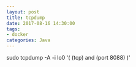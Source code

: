 ```yaml
---
layout: post
title: tcpdump
date: 2017-08-16 14:30:00
tags:
- docker
categories: Java
---
```


sudo tcpdump -A -i lo0 '( (tcp) and (port 8088) )'
